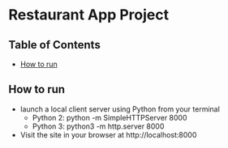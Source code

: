 # Restaurant App Project

## Table of Contents

- [How to run](#run)

## How to run

- launch a local client server using Python from your terminal
  - Python 2: python -m SimpleHTTPServer 8000
  - Python 3: python3 -m http.server 8000
- Visit the site in your browser at http://localhost:8000


